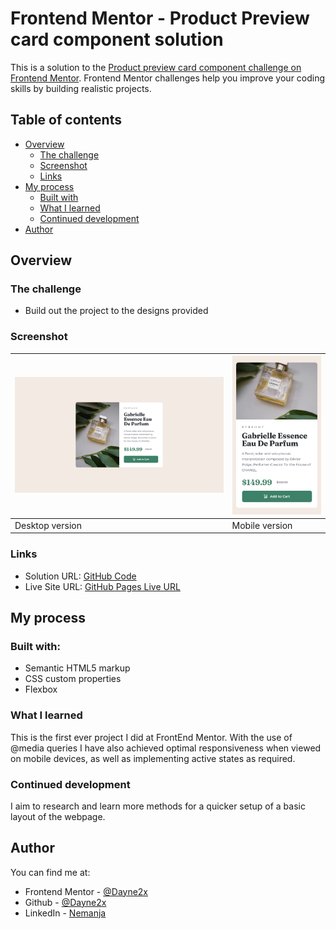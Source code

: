 # Frontend Mentor - Product Preview card component solution

This is a solution to the [Product preview card component challenge on Frontend Mentor](https://www.frontendmentor.io/challenges/product-preview-card-component-GO7UmttRfa). Frontend Mentor challenges help you improve your coding skills by building realistic projects. 

## Table of contents

- [Overview](#overview)
  - [The challenge](#the-challenge)
  - [Screenshot](#screenshot)
  - [Links](#links)
- [My process](#my-process)
  - [Built with](#built-with)
  - [What I learned](#what-i-learned)
  - [Continued development](#continued-development)
- [Author](#author)

## Overview

### The challenge

- Build out the project to the designs provided

### Screenshot
| ![](./design/desktop-design.jpg) | ![](./design/mobile-design.jpg) |
| ------------------------------ | ----------------------------- |
| Desktop version                | Mobile version                |

### Links

- Solution URL: [GitHub Code](https://github.com/Dayne2x/Product-Preview-Card)
- Live Site URL: [GitHub Pages Live URL](https://dayne2x.github.io/Product-Preview-Card/)

## My process

### Built with:

- Semantic HTML5 markup
- CSS custom properties
- Flexbox


### What I learned

This is the first ever project I did at FrontEnd Mentor. With the use of @media queries I have also achieved optimal responsiveness when viewed on mobile devices, as well as implementing active states as required.


### Continued development

I aim to research and learn more methods for a quicker setup of a basic layout of the webpage.



## Author
You can find me at:

- Frontend Mentor - [@Dayne2x](https://www.frontendmentor.io/profile/Dayne2x)
- Github - [@Dayne2x](https://github.com/Dayne2x)
- LinkedIn - [Nemanja](https://www.linkedin.com/in/nemanjadayne/)

